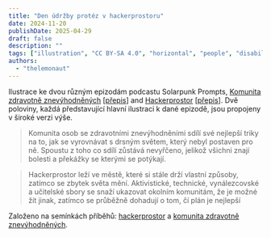 ```yaml
---
title: "Den údržby protéz v hackerprostoru"
date: 2024-11-20
publishDate: 2025-04-29
draft: false
description: ""
tags: ["illustration", "CC BY-SA 4.0", "horizontal", "people", "disability", "technology", "library", "economy", "cooperation"]
authors:
  - "thelemonaut"
---
```


Ilustrace ke dvou různým epizodám podcastu Solarpunk Prompts, [Komunita zdravotně znevýhodněných](https://podcast.tomasino.org/@SolarpunkPrompts/episodes/the-disabled-community) [[přepis](https://wiki.tomasino.org/writing/Solarpunk-Prompts---The-Disabled-Community)] and [Hackerprostor](https://podcast.tomasino.org/@SolarpunkPrompts/episodes/the-hackerspace) [[přepis](https://wiki.tomasino.org/writing/Solarpunk-Prompts---The-Hackerspace)]. Dvě poloviny, každá představující hlavní ilustraci k dané epizodě, jsou propojeny v široké verzi výše.

> Komunita osob se zdravotními znevýhodněními sdílí své nejlepší triky na to, jak se vyrovnávat s drsným světem, který nebyl postaven pro ně. Spoustu z toho co sdílí zůstává nevyřčeno, jelikož všichni znají bolesti a překážky se kterými se potýkají.

> Hackerprostor leží ve městě, které si stále drží vlastní způsoby, zatímco se zbytek světa mění. Aktivistické, technické, vynálezcovské a učitelské sbory se snaží ukazovat okolním komunitám, že je možné žít jinak, zatímco se průběžně dohadují o tom, čí plán je nejlepší

Založeno na semínkách příběhů: [hackerprostor](cz/seeds/the-hackerspace) a [komunita zdravotně znevýhodněných](cz/seeds/the-disabled-community).
